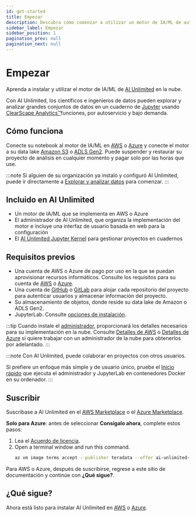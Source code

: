 ```yaml
---
id: get-started
title: Empezar
description: Descubra cómo comenzar a utilizar un motor de IA/ML de autoservicio y bajo demanda.
sidebar_label: Empezar
sidebar_position: 1
pagination_prev: null
pagination_next: null
---
```


# Empezar

Aprenda a instalar y utilizar el motor de IA/ML de [AI Unlimited](https://www.teradata.com/platform/ai-unlimited) en la nube.

Con AI Unlimited, los científicos e ingenieros de datos pueden explorar y analizar grandes conjuntos de datos en un cuaderno de [Jupyter](https://jupyter.org/) usando [ClearScape Analytics™](https://docs.teradata.com/access/sources/dita/topic?dita:mapPath=phg1621910019905.ditamap&dita:ditavalPath=pny1626732985837.ditaval&dita:topicPath=gma1702668333653.dita)funciones, por autoservicio y bajo demanda. 


## Cómo funciona

Conecte su notebook al motor de IA/ML en [AWS](https://aws.amazon.com/) o [Azure](https://azure.microsoft.com/en-us) y conecte el motor a su data lake [Amazon S3](https://aws.amazon.com/pm/serv-s3/?gclid=Cj0KCQjwlZixBhCoARIsAIC745AmyEzPaBnrARQxyUW_un0BjgTxlHygMScf4ZbX-7dTeznc-psOFlwaAkjmEALw_wcB&trk=fecf68c9-3874-4ae2-a7ed-72b6d19c8034&sc_channel=ps&ef_id=Cj0KCQjwlZixBhCoARIsAIC745AmyEzPaBnrARQxyUW_un0BjgTxlHygMScf4ZbX-7dTeznc-psOFlwaAkjmEALw_wcB:G:s&s_kwcid=AL!4422!3!536452728638!e!!g!!amazon%20s3!11204620052!112938567994) o [ADLS Gen2](https://learn.microsoft.com/en-us/azure/storage/blobs/data-lake-storage-introduction). Puede suspender y restaurar su proyecto de análisis en cualquier momento y pagar solo por las horas que use.

:::note
Si alguien de su organización ya instaló y configuró AI Unlimited, puede ir directamente a [Explorar y analizar datos](../explore-and-analyze-data) para comenzar.
:::


## Incluido en AI Unlimited

- Un motor de IA/ML que se implementa en AWS o Azure
- El administrador de AI Unlimited, que organiza la implementación del motor e incluye una interfaz de usuario basada en web para la configuración
- El [AI Unlimited Jupyter Kernel](https://downloads.teradata.com/download/tools/teradata-ai-unlimited-jupyter-kernel) para gestionar proyectos en cuadernos


## Requisitos previos

- Una cuenta de AWS o Azure de pago por uso en la que se puedan aprovisionar recursos informáticos. Consulte los requisitos para su cuenta de [AWS](../resources/aws-requirements.md) o [Azure](../resources/azure-requirements.md).
- Una cuenta de [GitHub](https://github.com) o [GitLab](https://gitlab.com) para alojar cada repositorio del proyecto para autenticar usuarios y almacenar información del proyecto.
- Su almacenamiento de objetos, donde reside su data lake de Amazon o ADLS Gen2.
- JupyterLab. Consulte [opciones de instalación](../resources/jupyterlab).

:::tip
Cuando instale el [administrador](../glossary.md#ai-unlimited-manager), proporcionará los detalles necesarios para su implementación en la nube. Consulte [Detalles de AWS](../install-ai-unlimited/prod-aws-console-deploy-ai-unlimited.md) o [Detalles de Azure](../install-ai-unlimited/prod-azure-portal-deploy-manager.md) si quiere trabajar con un administrador de la nube para obtenerlos por adelantado.
:::

:::note
Con AI Unlimited, puede colaborar en proyectos con otros usuarios. 

Si prefiere un enfoque más simple y de usuario único, pruebe el [Inicio rápido](../resources/quickstart) que ejecuta el administrador y JupyterLab en contenedores Docker en su ordenador.
:::


## Suscribir

Suscríbase a AI Unlimited en el [AWS Marketplace](http://aws.amazon.com/marketplace/pp/prodview-2srvuo3mwqlig) o el [Azure Marketplace](https://azuremarketplace.microsoft.com/en-us/marketplace/apps/teradata.ai-unlimited?tab=Overview).

**Solo para Azure**: antes de seleccionar **Consígalo ahora**, complete estos pasos:
1. Lea el [Acuerdo de licencia](https://query.prod.cms.rt.microsoft.com/cms/api/am/binary/RW1lQlq).
2. Open a terminal window and run this command.
    ``` bash
    az vm image terms accept --publisher teradata --offer ai-unlimited-vm --plan ai-unlimited-image
	```

Para AWS o Azure, después de suscribirse, regrese a este sitio de documentación y continúe con **¿Qué sigue?**.


## ¿Qué sigue?

Ahora está listo para instalar AI Unlimited en [AWS](deploy-manager-aws-console) o [Azure](deploy-manager-azure-portal).








